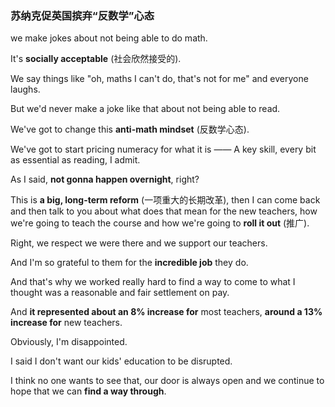 ### 苏纳克促英国摈弃“反数学”心态

we make jokes about not being able to do math.

It's **socially acceptable** (社会欣然接受的).

We say things like "oh, maths I can't do, that's not for me" and everyone laughs.

But we'd never make a joke like that about not being able to read.

We've got to change this **anti-math mindset** (反数学心态).

We've got to start pricing numeracy for what it is —— A key skill, every bit as essential as reading, I admit.

As I said, **not gonna happen overnight**, right?

This is **a big, long-term reform** (一项重大的长期改革), then I can come back and then talk to you about what does that mean for the new teachers, how we're going to teach the course and how we're going to **roll it out** (推广).

Right, we respect we were there and we support our teachers.

And I'm so grateful to them for the **incredible job** they do.

And that's why we worked really hard to find a way to come to what I thought was a reasonable and fair settlement on pay.

And **it represented about an 8% increase for** most teachers, **around a 13% increase for** new teachers.

Obviously, I'm disappointed.

I said I don't want our kids' education to be disrupted.

I think no one wants to see that, our door is always open and we continue to hope that we can **find a way through**.
